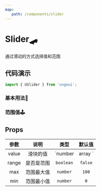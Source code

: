 ```yaml
---
map:
   path: /components/slider
---
```


# Slider🛹

通过滑动的方式选择值和范围

## 代码演示

```js
import { USlider } from 'ungeui';
```

### 基本用法🚀

<demo src="./demo/base.vue"
 language="vue"
 title="🚀基本用法"
 desc="通过max和min限定边界">
</demo>

### 范围值🕹

<demo src="./demo/double.vue"
 language="vue"
 title="🕹基本用法"
 desc="当value是数组并且range为ture时，可以获得范围值">
</demo>

## Props

| 参数  |   说明   |   类型    |   默认值    |
| :---: | :------: | :-------: | :---------: |
| value | 滑块的值 | `number | array ` | `0` |
| range | 是否是范围 | `boolean` | `false` |
| max | 范围最大值 | `number` | `100` |
| min | 范围最小值 | `number` | `0` |
